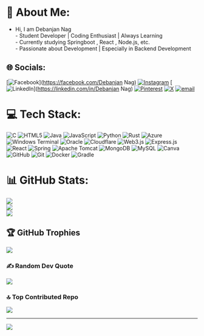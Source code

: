 # 💫 About Me:
- Hi, I am Debanjan Nag<br>- Student Developer | Coding Enthusiast | Always Learning<br>- Currently studying Springboot  ,  React , Node.js, etc.<br>- Passionate about Development | Especially in Backend Development<br>


## 🌐 Socials:
[![Facebook](https://img.shields.io/badge/Facebook-%231877F2.svg?logo=Facebook&logoColor=white)](https://facebook.com/Debanjan Nag) [![Instagram](https://img.shields.io/badge/Instagram-%23E4405F.svg?logo=Instagram&logoColor=white)](https://instagram.com/the_sentinel7) [![LinkedIn](https://img.shields.io/badge/LinkedIn-%230077B5.svg?logo=linkedin&logoColor=white)](https://linkedin.com/in/Debanjan Nag) [![Pinterest](https://img.shields.io/badge/Pinterest-%23E60023.svg?logo=Pinterest&logoColor=white)](https://pinterest.com/debanjannag143) [![X](https://img.shields.io/badge/X-black.svg?logo=X&logoColor=white)](https://x.com/DebanjanNag9) [![email](https://img.shields.io/badge/Email-D14836?logo=gmail&logoColor=white)](mailto:debanjannag143@gmail.com) 

# 💻 Tech Stack:
![C](https://img.shields.io/badge/c-%2300599C.svg?style=plastic&logo=c&logoColor=white) ![HTML5](https://img.shields.io/badge/html5-%23E34F26.svg?style=plastic&logo=html5&logoColor=white) ![Java](https://img.shields.io/badge/java-%23ED8B00.svg?style=plastic&logo=openjdk&logoColor=white) ![JavaScript](https://img.shields.io/badge/javascript-%23323330.svg?style=plastic&logo=javascript&logoColor=%23F7DF1E) ![Python](https://img.shields.io/badge/python-3670A0?style=plastic&logo=python&logoColor=ffdd54) ![Rust](https://img.shields.io/badge/rust-%23000000.svg?style=plastic&logo=rust&logoColor=white) ![Azure](https://img.shields.io/badge/azure-%230072C6.svg?style=plastic&logo=microsoftazure&logoColor=white) ![Windows Terminal](https://img.shields.io/badge/Windows%20Terminal-%234D4D4D.svg?style=plastic&logo=windows-terminal&logoColor=white) ![Oracle](https://img.shields.io/badge/Oracle-F80000?style=plastic&logo=oracle&logoColor=white) ![Cloudflare](https://img.shields.io/badge/Cloudflare-F38020?style=plastic&logo=Cloudflare&logoColor=white) ![Web3.js](https://img.shields.io/badge/web3.js-F16822?style=plastic&logo=web3.js&logoColor=white) ![Express.js](https://img.shields.io/badge/express.js-%23404d59.svg?style=plastic&logo=express&logoColor=%2361DAFB) ![React](https://img.shields.io/badge/react-%2320232a.svg?style=plastic&logo=react&logoColor=%2361DAFB) ![Spring](https://img.shields.io/badge/spring-%236DB33F.svg?style=plastic&logo=spring&logoColor=white) ![Apache Tomcat](https://img.shields.io/badge/apache%20tomcat-%23F8DC75.svg?style=plastic&logo=apache-tomcat&logoColor=black) ![MongoDB](https://img.shields.io/badge/MongoDB-%234ea94b.svg?style=plastic&logo=mongodb&logoColor=white) ![MySQL](https://img.shields.io/badge/mysql-4479A1.svg?style=plastic&logo=mysql&logoColor=white) ![Canva](https://img.shields.io/badge/Canva-%2300C4CC.svg?style=plastic&logo=Canva&logoColor=white) ![GitHub](https://img.shields.io/badge/github-%23121011.svg?style=plastic&logo=github&logoColor=white) ![Git](https://img.shields.io/badge/git-%23F05033.svg?style=plastic&logo=git&logoColor=white) ![Docker](https://img.shields.io/badge/docker-%230db7ed.svg?style=plastic&logo=docker&logoColor=white) ![Gradle](https://img.shields.io/badge/Gradle-02303A.svg?style=plastic&logo=Gradle&logoColor=white)
# 📊 GitHub Stats:
![](https://github-readme-stats.vercel.app/api?username=thegamerslayer&theme=ambient_gradient&hide_border=false&include_all_commits=true&count_private=true)<br/>
![](https://nirzak-streak-stats.vercel.app/?user=thegamerslayer&theme=ambient_gradient&hide_border=false)<br/>
![](https://github-readme-stats.vercel.app/api/top-langs/?username=thegamerslayer&theme=ambient_gradient&hide_border=false&include_all_commits=true&count_private=true&layout=compact)

## 🏆 GitHub Trophies
![](https://github-profile-trophy.vercel.app/?username=thegamerslayer&theme=ambient_gradient&no-frame=false&no-bg=false&margin-w=4)

### ✍️ Random Dev Quote
![](https://quotes-github-readme.vercel.app/api?type=horizontal&theme=radical)

### 🔝 Top Contributed Repo
![](https://github-contributor-stats.vercel.app/api?username=thegamerslayer&limit=5&theme=dark&combine_all_yearly_contributions=true)

---
[![](https://visitcount.itsvg.in/api?id=thegamerslayer&icon=4&color=2)](https://visitcount.itsvg.in)

<!-- Proudly created with GPRM ( https://gprm.itsvg.in ) -->
